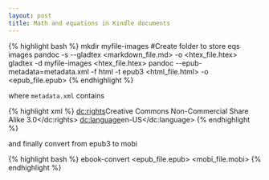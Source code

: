 ```yaml
---
layout: post
title: Math and equations in Kindle documents
---
```


{% highlight bash %}
    mkdir myfile-images #Create folder to store eqs images
    pandoc -s --gladtex <markdown_file.md> -o <htex_file.htex>
    gladtex -d myfile-images <htex_file.htex>
    pandoc --epub-metadata=metadata.xml -f html -t epub3 <html_file.html> -o <epub_file.epub>
{% endhighlight %}  

where `metadata.xml` contains

{% highlight xml %}
    <dc:rights>Creative Commons Non-Commercial Share Alike 3.0</dc:rights>
    <dc:language>en-US</dc:language>
{% endhighlight %} 

and finally convert from epub3 to mobi

{% highlight bash %}
   ebook-convert <epub_file.epub> <mobi_file.mobi> 
{% endhighlight %}  

